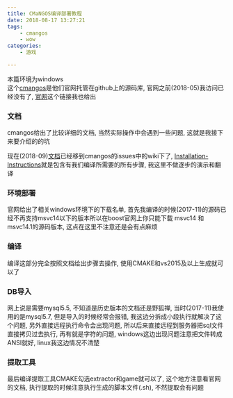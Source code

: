 ```yaml
---
title: CMaNGOS编译部署教程
date: 2018-08-17 13:27:21
tags: 
    - cmangos
    - wow
categories:
    - 游戏

---
```

本篇环境为windows  
这个[cmangos](https://github.com/cmangos/mangos-classic "")是他们官网托管在github上的源码库, 官网之前(2018-05)我访问已经没有了, [官网](https://cmangos.net/ "")这个链接我也给出

### 文档
cmangos给出了比较详细的文档, 当然实际操作中会遇到一些问题, 这就是我接下来要介绍的的坑  

现在(2018-09)[文档](https://github.com/cmangos/issues/wiki "")已经移到cmangos的issues中的wiki下了, [Installation-Instructions](https://github.com/cmangos/issues/wiki/Installation-Instructions "")就是包含有我们编译所需要的所有步骤, 我这里不做逐步的演示和翻译

### 环境部署
官网给出了相关windows环境下的下载名单, 首先我编译的时候(2017-11)的源码已经不再支持msvc14以下的版本所以在boost官网上你只能下载 msvc14 和msvc14.1的源码版本, 这点在这里不注意还是会有点麻烦

### 编译
编译这部分完全按照文档给出步骤去操作, 使用CMAKE和vs2015及以上生成就可以了

### DB导入
网上说是需要mysql5.5, 不知道是历史版本的文档还是野狐禅, 当时(2017-11)我使用的是mysql5.7, 但是导入的时候经常会报错, 我这边分拆成小段执行就解决了这个问题,  另外直接远程执行命令会出现问题, 所以后来直接远程到服务器把sql文件直接拷贝过去执行, 再有就是字符的问题, windows这边出现问题注意把文件转成ANSI就好, linux我这边情况不清楚 

### 提取工具
最后编译提取工具CMAKE勾选extractor和game就可以了, 这个地方注意看官网的文档, 执行提取的时候注意执行生成的脚本文件(.sh), 不然提取会有问题